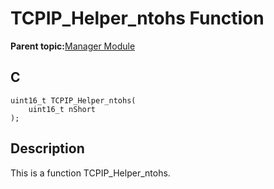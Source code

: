 # TCPIP\_Helper\_ntohs Function

**Parent topic:**[Manager Module](GUID-B37C4F4C-DC2D-48D9-9909-AACBA987B57A.md)

## C

```
uint16_t TCPIP_Helper_ntohs(
    uint16_t nShort
);
```

## Description

This is a function TCPIP\_Helper\_ntohs.

